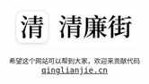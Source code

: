 <br />
<br />
<br />
<br />

<p align="center">
  <a href="https://qinglianjie.cn">
    <img width="220px" alt="Logo" src="/profile/icon.svg" />
  </a>
</p>

<p align="center">
  <small>希望这个网站可以帮到大家，欢迎来贡献代码</small>
  <br />
  <a href="https://qinglianjie.cn"><samp>qinglianjie.cn</samp></a>
</p>

<br />
<br />
<br />
<br />
